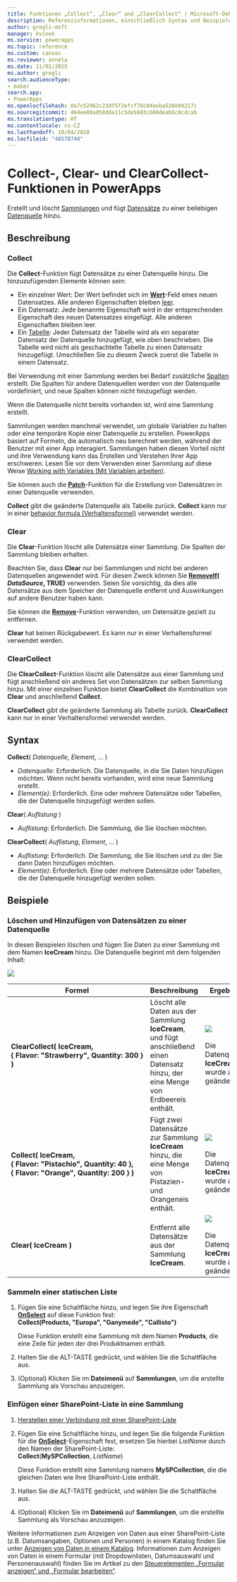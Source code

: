 ```yaml
---
title: Funktionen „Collect“, „Clear“ und „ClearCollect“ | Microsoft-Dokumentation
description: Referenzinformationen, einschließlich Syntax und Beispiele, für die Collect-, Clear- und ClearCollect-Funktionen in PowerApps
author: gregli-msft
manager: kvivek
ms.service: powerapps
ms.topic: reference
ms.custom: canvas
ms.reviewer: anneta
ms.date: 11/01/2015
ms.author: gregli
search.audienceType:
- maker
search.app:
- PowerApps
ms.openlocfilehash: 8a7c52962c23df5f2efcf76c04aeba528e94217c
ms.sourcegitcommit: 464ee88a958dda11c5de5603c608deab6c9cdcab
ms.translationtype: HT
ms.contentlocale: cs-CZ
ms.lasthandoff: 10/04/2018
ms.locfileid: "48578740"
---
```

# <a name="collect-clear-and-clearcollect-functions-in-powerapps"></a>Collect-, Clear- und ClearCollect-Funktionen in PowerApps
Erstellt und löscht [Sammlungen](../working-with-data-sources.md#collections) und fügt [Datensätze](../working-with-tables.md#records) zu einer beliebigen [Datenquelle](../working-with-data-sources.md) hinzu.

## <a name="description"></a>Beschreibung
### <a name="collect"></a>Collect
Die **Collect**-Funktion fügt Datensätze zu einer Datenquelle hinzu. Die hinzuzufügenden Elemente können sein:

* Ein einzelner Wert: Der Wert befindet sich im **[Wert](function-value.md)**-Feld eines neuen Datensatzes.  Alle anderen Eigenschaften bleiben [leer](function-isblank-isempty.md).
* Ein Datensatz: Jede benannte Eigenschaft wird in der entsprechenden Eigenschaft des neuen Datensatzes eingefügt.  Alle anderen Eigenschaften bleiben leer.
* Ein [Tabelle](../working-with-tables.md): Jeder Datensatz der Tabelle wird als ein separater Datensatz der Datenquelle hinzugefügt, wie oben beschrieben. Die Tabelle wird nicht als geschachtelte Tabelle zu einen Datensatz hinzugefügt. Umschließen Sie zu diesem Zweck zuerst die Tabelle in einem Datensatz.

Bei Verwendung mit einer Sammlung werden bei Bedarf zusätzliche [Spalten](../working-with-tables.md#columns) erstellt. Die Spalten für andere Datenquellen werden von der Datenquelle vordefiniert, und neue Spalten können nicht hinzugefügt werden.  

Wenn die Datenquelle nicht bereits vorhanden ist, wird eine Sammlung erstellt.

Sammlungen werden manchmal verwendet, um globale Variablen zu halten oder eine temporäre Kopie einer Datenquelle zu erstellen. PowerApps basiert auf Formeln, die automatisch neu berechnet werden, während der Benutzer mit einer App interagiert. Sammlungen haben diesen Vorteil nicht und ihre Verwendung kann das Erstellen und Verstehen Ihrer App erschweren. Lesen Sie vor dem Verwenden einer Sammlung auf diese Weise [Working with Variables (Mit Variablen arbeiten)](../working-with-variables.md).

Sie können auch die **[Patch](function-patch.md)**-Funktion für die Erstellung von Datensätzen in einer Datenquelle verwenden.

**Collect** gibt die geänderte Datenquelle als Tabelle zurück.  **Collect** kann nur in einer [behavior formula (Verhaltensformel)](../working-with-formulas-in-depth.md) verwendet werden.

### <a name="clear"></a>Clear
Die **Clear**-Funktion löscht alle Datensätze einer Sammlung.  Die Spalten der Sammlung bleiben erhalten.

Beachten Sie, dass **Clear** nur bei Sammlungen und nicht bei anderen Datenquellen angewendet wird.  Für diesen Zweck können Sie **[RemoveIf](function-remove-removeif.md)( *DataSource*, TRUE)** verwenden.  Seien Sie vorsichtig, da dies alle Datensätze aus dem Speicher der Datenquelle entfernt und Auswirkungen auf andere Benutzer haben kann.

Sie können die **[Remove](function-remove-removeif.md)**-Funktion verwenden, um Datensätze gezielt zu entfernen.

**Clear** hat keinen Rückgabewert.  Es kann nur in einer Verhaltensformel verwendet werden.

### <a name="clearcollect"></a>ClearCollect
Die **ClearCollect**-Funktion löscht alle Datensätze aus einer Sammlung und fügt anschließend ein anderes Set von Datensätzen zur selben Sammlung hinzu.  Mit einer einzelnen Funktion bietet **ClearCollect** die Kombination von **Clear** und anschließend **Collect**.

**ClearCollect** gibt die geänderte Sammlung als Tabelle zurück.  **ClearCollect** kann nur in einer Verhaltensformel verwendet werden.

## <a name="syntax"></a>Syntax
**Collect**( *Datenquelle*, *Element*, ... )

* *Datenquelle*: Erforderlich. Die Datenquelle, in die Sie Daten hinzufügen möchten.  Wenn nicht bereits vorhanden, wird eine neue Sammlung erstellt.
* *Element(e)*: Erforderlich.  Eine oder mehrere Datensätze oder Tabellen, die der Datenquelle hinzugefügt werden sollen.  

**Clear**( *Auflistung* )

* *Auflistung*: Erforderlich. Die Sammlung, die Sie löschen möchten.

**ClearCollect**( *Auflistung*, *Element*, ... )

* *Auflistung*: Erforderlich. Die Sammlung, die Sie löschen und zu der Sie dann Daten hinzufügen möchten.
* *Element(e)*: Erforderlich.  Eine oder mehrere Datensätze oder Tabellen, die der Datenquelle hinzugefügt werden sollen.  

## <a name="examples"></a>Beispiele
### <a name="clearing-and-adding-records-to-a-data-source"></a>Löschen und Hinzufügen von Datensätzen zu einer Datenquelle
In diesen Beispielen löschen und fügen Sie Daten zu einer Sammlung mit dem Namen **IceCream** hinzu.  Die Datenquelle beginnt mit dem folgenden Inhalt:

![](media/function-clear-collect-clearcollect/icecream.png)

| Formel | Beschreibung | Ergebnis |
| --- | --- | --- |
| **ClearCollect( IceCream, {&nbsp;Flavor:&nbsp;"Strawberry",&nbsp;Quantity:&nbsp;300&nbsp;} )** |Löscht alle Daten aus der Sammlung **IceCream**, und fügt anschließend einen Datensatz hinzu, der eine Menge von Erdbeereis enthält. |<style> img { max-width: none } </style> ![](media/function-clear-collect-clearcollect/icecream-clearcollect.png)<br><br>Die Datenquelle **IceCream** wurde auch geändert. |
| **Collect( IceCream, {&nbsp;Flavor:&nbsp;"Pistachio",&nbsp;Quantity:&nbsp;40&nbsp;}, {&nbsp;Flavor:&nbsp;"Orange",&nbsp;Quantity:&nbsp;200&nbsp;}  )** |Fügt zwei Datensätze zur Sammlung **IceCream** hinzu, die eine Menge von Pistazien- und Orangeneis enthält. |![](media/function-clear-collect-clearcollect/icecream-collect.png)<br><br>Die Datenquelle **IceCream** wurde auch geändert. |
| **Clear( IceCream )** |Entfernt alle Datensätze aus der Sammlung **IceCream**. |![](media/function-clear-collect-clearcollect/icecream-clear.png)<br><br>Die Datenquelle **IceCream** wurde auch geändert. |

### <a name="collect-a-static-list"></a>Sammeln einer statischen Liste

1. Fügen Sie eine Schaltfläche hinzu, und legen Sie ihre Eigenschaft **[OnSelect](../controls/properties-core.md)** auf diese Funktion fest:<br>**Collect(Products, &quot;Europa&quot;, &quot;Ganymede&quot;, &quot;Callisto&quot;)**
   
    Diese Funktion erstellt eine Sammlung mit dem Namen **Products**, die eine Zeile für jeden der drei Produktnamen enthält.
    
1. Halten Sie die ALT-TASTE gedrückt, und wählen Sie die Schaltfläche aus.

1. (Optional) Klicken Sie im **Dateimenü** auf **Sammlungen**, um die erstellte Sammlung als Vorschau anzuzeigen.

### <a name="put-a-sharepoint-list-into-a-collection"></a>Einfügen einer SharePoint-Liste in eine Sammlung

1. [Herstellen einer Verbindung mit einer SharePoint-Liste](../connect-to-sharepoint.md) 

1. Fügen Sie eine Schaltfläche hinzu, und legen Sie die folgende Funktion für die **[OnSelect](../controls/properties-core.md)**-Eigenschaft fest, ersetzen Sie hierbei *ListName* durch den Namen der SharePoint-Liste:<br>
**Collect**(**MySPCollection**, *ListName*)

    Diese Funktion erstellt eine Sammlung namens **MySPCollection**, die die gleichen Daten wie Ihre SharePoint-Liste enthält.
    
1. Halten Sie die ALT-TASTE gedrückt, und wählen Sie die Schaltfläche aus.

1. (Optional) Klicken Sie im **Dateimenü** auf **Sammlungen**, um die erstellte Sammlung als Vorschau anzuzeigen.

Weitere Informationen zum Anzeigen von Daten aus einer SharePoint-Liste (z.B. Datumsangaben, Optionen und Personen) in einem Katalog finden Sie unter [Anzeigen von Daten in einem Katalog](../connections/connection-sharepoint-online.md#show-data-in-a-gallery). Informationen zum Anzeigen von Daten in einem Formular (mit Dropdownlisten, Datumsauswahl und Personenauswahl) finden Sie im Artikel zu den [Steuerelementen „Formular anzeigen“ und „Formular bearbeiten“](../controls/control-form-detail.md).
